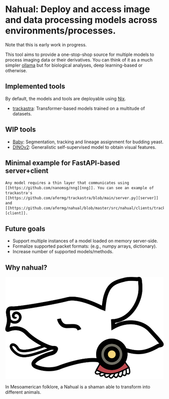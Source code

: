 # Nahual: Deploy and access image and data processing models across environments/processes.

Note that this is early work in progress.

This tool aims to provide a one-stop-shop source for multiple models to process imaging data or their derivatives. You can think of it as a much simpler [ollama](https://github.com/ollama/ollama) but for biological analyses, deep learning-based or otherwise.

## Implemented tools 
By default, the models and tools are deployable using [Nix](https://nixos.org/).

- [trackastra](https://github.com/afermg/trackastra): Transformer-based models trained on a multitude of datasets.

## WIP tools
- [Baby](https://github.com/afermg/baby): Segmentation, tracking and lineage assignment for budding yeast.
- [DINOv2](https://github.com/afermg/dinov2): Generalistic self-supervised model to obtain visual features.

## Minimal example for FastAPI-based server+client
	Any model requires a thin layer that communicates using [[https://github.com/nanomsg/nng][nng]]. You can see an example of trackastra's [[https://github.com/afermg/trackastra/blob/main/server.py][server]] and [[https://github.com/afermg/nahual/blob/master/src/nahual/clients/trackastra.py][client]].
	
## Future goals
- Support multiple instances of a model loaded on memory server-side.
- Formalize supported packet formats: (e.g., numpy arrays, dictionary).
- Increase number of supported models/methods.	

## Why nahual?
![logo](logo.svg)

In Mesoamerican folklore, a Nahual is a shaman able to transform into different animals.


